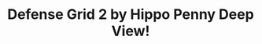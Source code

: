 ---
title: Defense Grid 2 by Hippo Penny Deep View!
layout: scoredetail
permalink: /meta-score/defense-grid-2
header:
  teaser: /assets/images/defense-grid-2.jpg
  video:
    id: pFCZNVpHmA4
    provider: youtube
---